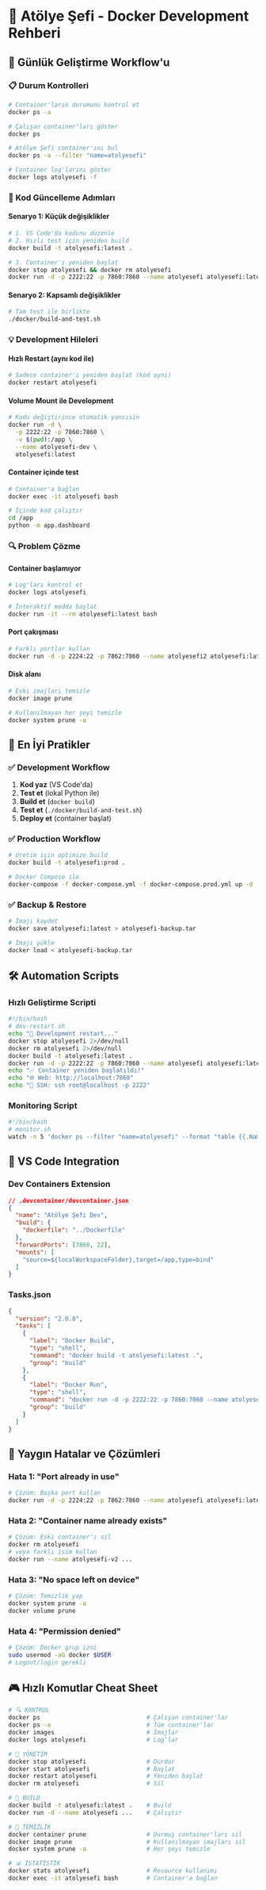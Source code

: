 # 🐳 Atölye Şefi - Docker Development Rehberi

## 🚀 Günlük Geliştirme Workflow'u

### 📋 Durum Kontrolleri

```bash
# Container'ların durumunu kontrol et
docker ps -a

# Çalışan container'ları göster
docker ps

# Atölye Şefi container'ını bul
docker ps -a --filter "name=atolyesefi"

# Container log'larını göster
docker logs atolyesefi -f
```

### 🔄 Kod Güncelleme Adımları

#### Senaryo 1: Küçük değişiklikler
```bash
# 1. VS Code'da kodunu düzenle
# 2. Hızlı test için yeniden build
docker build -t atolyesefi:latest .

# 3. Container'ı yeniden başlat
docker stop atolyesefi && docker rm atolyesefi
docker run -d -p 2222:22 -p 7860:7860 --name atolyesefi atolyesefi:latest
```

#### Senaryo 2: Kapsamlı değişiklikler
```bash
# Tam test ile birlikte
./docker/build-and-test.sh
```

### 💡 Development Hileleri

#### Hızlı Restart (aynı kod ile)
```bash
# Sadece container'ı yeniden başlat (kod aynı)
docker restart atolyesefi
```

#### Volume Mount ile Development
```bash
# Kodu değiştirince otomatik yansısin
docker run -d \
  -p 2222:22 -p 7860:7860 \
  -v $(pwd):/app \
  --name atolyesefi-dev \
  atolyesefi:latest
```

#### Container içinde test
```bash
# Container'a bağlan
docker exec -it atolyesefi bash

# İçinde kod çalıştır
cd /app
python -m app.dashboard
```

### 🔍 Problem Çözme

#### Container başlamıyor
```bash
# Log'ları kontrol et
docker logs atolyesefi

# İnteraktif modda başlat
docker run -it --rm atolyesefi:latest bash
```

#### Port çakışması
```bash
# Farklı portlar kullan
docker run -d -p 2224:22 -p 7862:7860 --name atolyesefi2 atolyesefi:latest
```

#### Disk alanı
```bash
# Eski imajları temizle
docker image prune

# Kullanılmayan her şeyi temizle
docker system prune -a
```

## 🎯 En İyi Pratikler

### ✅ Development Workflow
1. **Kod yaz** (VS Code'da)
2. **Test et** (lokal Python ile)
3. **Build et** (`docker build`)
4. **Test et** (`./docker/build-and-test.sh`)
5. **Deploy et** (container başlat)

### ✅ Production Workflow
```bash
# Üretim için optimize build
docker build -t atolyesefi:prod .

# Docker Compose ile
docker-compose -f docker-compose.yml -f docker-compose.prod.yml up -d
```

### ✅ Backup & Restore
```bash
# İmajı kaydet
docker save atolyesefi:latest > atolyesefi-backup.tar

# İmajı yükle
docker load < atolyesefi-backup.tar
```

## 🛠️ Automation Scripts

### Hızlı Geliştirme Scripti
```bash
#!/bin/bash
# dev-restart.sh
echo "🔄 Development restart..."
docker stop atolyesefi 2>/dev/null
docker rm atolyesefi 2>/dev/null
docker build -t atolyesefi:latest .
docker run -d -p 2222:22 -p 7860:7860 --name atolyesefi atolyesefi:latest
echo "✅ Container yeniden başlatıldı!"
echo "🌐 Web: http://localhost:7860"
echo "🔐 SSH: ssh root@localhost -p 2222"
```

### Monitoring Script
```bash
#!/bin/bash
# monitor.sh
watch -n 5 'docker ps --filter "name=atolyesefi" --format "table {{.Names}}\t{{.Status}}\t{{.Ports}}"'
```

## 📱 VS Code Integration

### Dev Containers Extension
```json
// .devcontainer/devcontainer.json
{
  "name": "Atölye Şefi Dev",
  "build": {
    "dockerfile": "../Dockerfile"
  },
  "forwardPorts": [7860, 22],
  "mounts": [
    "source=${localWorkspaceFolder},target=/app,type=bind"
  ]
}
```

### Tasks.json
```json
{
  "version": "2.0.0",
  "tasks": [
    {
      "label": "Docker Build",
      "type": "shell",
      "command": "docker build -t atolyesefi:latest .",
      "group": "build"
    },
    {
      "label": "Docker Run",
      "type": "shell",
      "command": "docker run -d -p 2222:22 -p 7860:7860 --name atolyesefi atolyesefi:latest",
      "group": "build"
    }
  ]
}
```

## 🚨 Yaygın Hatalar ve Çözümleri

### Hata 1: "Port already in use"
```bash
# Çözüm: Başka port kullan
docker run -d -p 2224:22 -p 7862:7860 --name atolyesefi atolyesefi:latest
```

### Hata 2: "Container name already exists"
```bash
# Çözüm: Eski container'ı sil
docker rm atolyesefi
# veya farklı isim kullan
docker run --name atolyesefi-v2 ...
```

### Hata 3: "No space left on device"
```bash
# Çözüm: Temizlik yap
docker system prune -a
docker volume prune
```

### Hata 4: "Permission denied"
```bash
# Çözüm: Docker grup izni
sudo usermod -aG docker $USER
# Logout/login gerekli
```

## 🎮 Hızlı Komutlar Cheat Sheet

```bash
# 🔍 KONTROL
docker ps                              # Çalışan container'lar
docker ps -a                           # Tüm container'lar
docker images                          # İmajlar
docker logs atolyesefi                 # Log'lar

# 🔄 YÖNETİM  
docker stop atolyesefi                 # Durdur
docker start atolyesefi                # Başlat
docker restart atolyesefi              # Yeniden başlat
docker rm atolyesefi                   # Sil

# 🔨 BUILD
docker build -t atolyesefi:latest .    # Build
docker run -d --name atolyesefi ...    # Çalıştır

# 🧹 TEMİZLİK
docker container prune                 # Durmuş container'ları sil
docker image prune                     # Kullanılmayan imajları sil
docker system prune -a                 # Her şeyi temizle

# 📊 İSTATİSTİK
docker stats atolyesefi                # Resource kullanımı
docker exec -it atolyesefi bash        # Container'a bağlan
```
